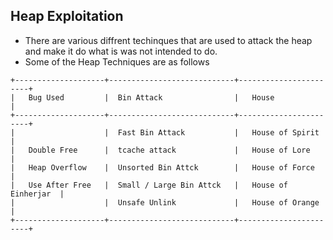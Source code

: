 ## Heap Exploitation

- There are various diffrent techinques that are used to attack the heap and make it do what is was not intended to do.
- Some of the Heap Techniques are as follows

```
+--------------------+----------------------------+-----------------------+
|   Bug Used         |  Bin Attack                |   House               |
+--------------------+----------------------------+-----------------------+
|                    |  Fast Bin Attack           |   House of Spirit     |
|   Double Free      |  tcache attack             |   House of Lore       |
|   Heap Overflow    |  Unsorted Bin Attck        |   House of Force      |
|   Use After Free   |  Small / Large Bin Attck   |   House of Einherjar  |
|                    |  Unsafe Unlink             |   House of Orange     |
+--------------------+----------------------------+-----------------------+

```
